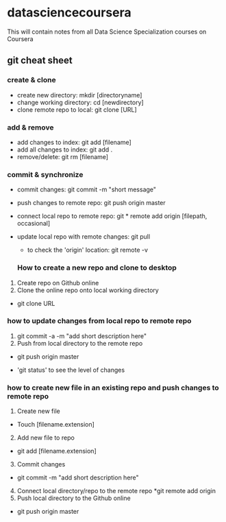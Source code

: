 datasciencecoursera
===================
This will contain notes from all Data Science Specialization courses on Coursera

## git cheat sheet


### create & clone
* create new directory: mkdir [directoryname]
* change working directory: cd [newdirectory]
* clone remote repo to local: git clone [URL]

### add & remove
* add changes to index: git add [filename]
* add all changes to index: git add .
* remove/delete: git rm [filename]

### commit & synchronize
* commit changes: git commit -m "short message"
* push changes to remote repo: git push origin master
* connect local repo to remote repo: git * remote add origin [filepath, occasional]
* update local repo with remote changes: git pull
  
  * to check the 'origin' location: git remote -v
  
  ### How to create a new repo and clone to desktop
1. Create repo on Github online
2. Clone the online repo onto local working directory
  * git clone URL

### how to update changes from local repo to remote repo
1. git commit -a -m "add short description here"
2. Push from local directory to the remote repo
  * git push origin master
  
* 'git status' to see the level of changes


### how to create new file in an existing repo and push changes to remote repo

1. Create new file
  * Touch [filename.extension]
2. Add new file to repo
  * git add [filename.extension]
3. Commit changes
  * git commit -m "add short description here"
4. Connect local directory/repo to the remote repo
  *git remote add origin
5. Push local directory to the Github online
  * git push origin master


